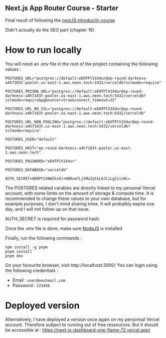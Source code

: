 ## Next.js App Router Course - Starter

Final result of following the [nextJS introductin course](https://nextjs.org/learn)

Didn't actually do the SEO part (chapter 16). 

# How to run locally
You will need an .env file in the root of the project containing the following values : 
```
POSTGRES_URL="postgres://default:eEHTPlV1X4ur@ep-round-darkness-a4h7103t-pooler.us-east-1.aws.neon.tech:5432/verceldb?sslmode=require"

POSTGRES_PRISMA_URL="postgres://default:eEHTPlV1X4ur@ep-round-darkness-a4h7103t-pooler.us-east-1.aws.neon.tech:5432/verceldb?sslmode=require&pgbouncer=true&connect_timeout=15"

POSTGRES_URL_NO_SSL="postgres://default:eEHTPlV1X4ur@ep-round-darkness-a4h7103t-pooler.us-east-1.aws.neon.tech:5432/verceldb"

POSTGRES_URL_NON_POOLING="postgres://default:eEHTPlV1X4ur@ep-round-darkness-a4h7103t.us-east-1.aws.neon.tech:5432/verceldb?sslmode=require"

POSTGRES_USER="default"

POSTGRES_HOST="ep-round-darkness-a4h7103t-pooler.us-east-1.aws.neon.tech"

POSTGRES_PASSWORD="eEHTPlV1X4ur"

POSTGRES_DATABASE="verceldb"

AUTH_SECRET=UKRPttXNWIkvOJ+H0Rum7LjSMoZqtkL8JCiLg2zivNc=
```

The POSTGRES related varables are directly linked to my personal Vercel account, with some 
limits on the amount of storage & compute time. It is recommended to change these values to
your own database, but for example purposes, I don't mind sharing mine. It will probalbly 
expire one day, and I will not follow up on that issue. 

AUTH_SECRET is required for password hash. 

Once the .env file is done, make sure [NodeJS](https://nodejs.org/en/download/) is installed

Finally, run the following commands : 
``` 
npm install -g pnpm
pnpm install
pnpm dev
```
On your favourite browser, visit http://localhost:3000/
You can login using the following credentials : 
- Email : `user@nextmail.com`
- Password : `123456` 

# Deployed version 
Alternatively, I have deployed a version once again on my personnal Vercel account. Therefore 
subject to running out of free ressources. But it should be accessible at : https://next-js-dashboard-one-flame-72.vercel.app/
